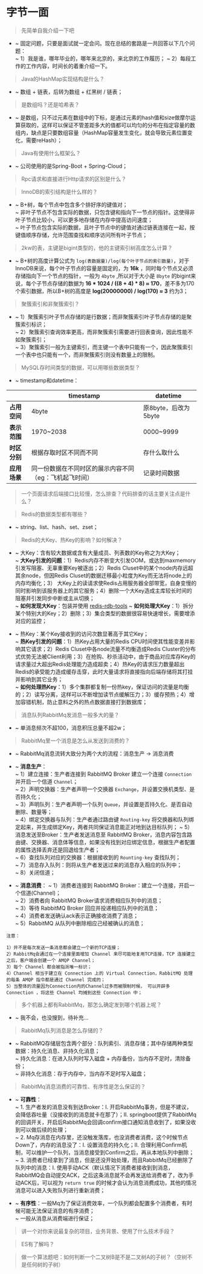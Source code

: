# 字节一面

> 先简单自我介绍一下吧

- ~ 固定问题，只要是面试就一定会问。现在总结的套路是一共回答以下几个问题：  
  ~ 1）我是谁，哪年毕业的，哪年来北京的，来北京的工作履历；
  ~ 2）每段工作的工作内容，时间长的着重介绍一下。

> Java的HashMap实现结构是什么？

- ~ 数组 + 链表，后转为数组 + 红黑树 / 链表；

> 是数组吗？还是哈希表？

- ~ 是数组，只不过元素在数组中的下标，是通过元素的hash值和size做摩尔运算获取的，这样可以保证不管差距多大的值都可以均匀的分布在指定容量的数组内，缺点是只要数组容量（HashMap容量发生变化，就会导致元素位置变化，需要reHash）；

> Java有使用什么框架么？

- ~ 公司使用的是Spring-Boot + Spring-Cloud；

> Rpc请求和直接进行Http请求的区别是什么？

> InnoDB的索引结构是什么样的？

- ~ B+树，每个节点中包含多个排好序的键值对；  
~ 非叶子节点不包含实际的数据，只包含键和指向下一节点的指针。这使得非叶子节点比较小，可以更多地存储在内存中提高访问速度；  
~ 叶子节点包含实际的数据，且叶子节点中的键值对通过链表连接在一起，按键值顺序存储，允许范围查找和顺序访问所有叶子节点；

> 2kw的表，主键是bigint类型的，他的主键索引树高度怎么计算？

- ~ B+树的高度计算公式为 `log(表数据量)/log(每个叶子节点的索引数量)`，对于InnoDB来说，每个叶子节点的容量是固定的，为 **16k** ，同时每个节点又必须存储指向下一个节点的指针，一般为 `4byte` ,所以对于大小是 `8byte` 的bigint来说，每个子节点存储的数据为 **16 * 1024 / ((8 + 4) * 8) ≈ 170**，差不多为170个索引数据，所以B+树的高度是 **log(20000000) / log(170) ≈ 3** 约为3；

> 聚簇索引和非聚簇索引？

- ~ 1）聚簇索引叶子节点存储的是行数据；而非聚簇索引叶子节点存储的是聚簇索引标识；  
~ 2）聚簇索引查询效率更高，而非聚簇索引需要进行回表查询，因此性能不如聚簇索引；  
~ 3）聚簇索引一般为主键索引，而主键一个表中只能有一个，因此聚簇索引一个表中也只能有一个，而非聚簇索引则没有数量上的限制。

> MySQL存时间类型的数据，可以用哪些数据类型？

- ~ timestamp和datetime：

||**timestamp**|**datetime**|
|----|----|----|
|**占用空间**|4byte|原8byte，后改为5byte|
|**表示范围**|1970~2038|0000~9999|
|**时区分别**|根据存取时区不同而不同|存什么取什么|
|**应用场景**|同一份数据在不同时区的展示内容不同（eg：飞机起飞时间）|记录时间数据|

> 一个页面请求后端接口比较慢，怎么排查？代码排查的话主要关注点是什么？

> Redis的数据类型都有哪些？

- ~ string、list、hash、set、zset；

> Redis的大Key、热Key的影响？如何解决？

- ~ 大Key：含有较大数据或含有大量成员、列表数的Key称之为大Key；  
~ **大Key引发的问题**：1）Redis内存不断变大引发OOM，或达到maxmemory引发写阻塞、无辜重要Key被逐出；2）Redis Cluset中的某个node内存远超其余node，但因Redis Cluset的数据迁移最小粒度为Key而无法将node上的内存均衡化；3）
大Key上的读请求使Redis占用服务器全部带宽，自身变慢的同时影响到该服务器上的其它服务；4）删除一个大Key造成主库较长时间的阻塞并引发同步中断或主从切换；  
~ **如何发现大Key**：包装并使用 [redis-rdb-tools](https://github.com/sripathikrishnan/redis-rdb-tools)
~ **如何处理大Key**：1）拆分某个特别大的Key；2）删除；3）集合类型的数据很容易快速增长，需要增添对应的监控；

- ~ 热Key：某个Key接收到的访问次数显著高于其它Key；  
~ **热Key引发的问题**：1）热Key占用大量的Redis CPU时间使其性能变差并影响其它请求；2）Redis Cluset中各node流量不均衡造成Redis Cluster的分布式优势无法被Client利用；3）在抢购、秒杀活动中，由于商品对应库存Key的请求量过大超出Redis处理能力造成超卖；4）热Key的请求压力数量超出Redis的承受能力造成缓存击穿，此时大量请求将直接指向后端存储将其打挂并影响到其它业务；  
~ **如何处理热Key**：1）多个集群都复制一份热key，保证访问的流量是均衡的；2）读写分离，这样可以不断增加读节点缓解压力；3）缓存预热；4）增加容错机制，防止意料之外的热点数据直接打到数据库；

> 消息队列RabbitMq发消息一般多大的量？

- ~ 单消息频次不超100，消息积压总量不超2w；

> RabbitMq里一个消息是怎么从发送到消费的？

- ~ RabbitMq消息流转大致分为两个大的流程：消息生产 -> 消息消费
- ~ **消息生产**：  
~ 1）建立连接：生产者连接到 RabbitMQ Broker 建立一个连接 `Connection` 并开启一个信道 `Channel`；    
~ 2）声明交换器：生产者声明一个交换器 `Exchange`，并设置交换机类型、是否持久化；  
~ 3）声明队列：生产者声明一个队列 `Queue`，并设置是否持久化、是否自动删除、数量等；  
~ 4）绑定交换器与队列：生产者通过路由键 `Routing-key` 将交换器和队列绑定起来，并生成绑定Key，两者共同保证消息能正对地到达目标队列；
~ 5）消息发送至Broker：生产者发送消息至 RabbitMQ Broker，消息内容包含路由键、交换器、消息体等信息，如果没有找到对应绑定信息，根据生产者配置的属性选择丢弃还是回退给生产者；  
~ 6）查找队列对应的交换器：根据接收到的 `Rounting-key` 查找队列；  
~ 7）消息存入队列：则将从生产者发送过来的消息存入相应的队列中；  
~ 8）关闭信道；

- ~ **消息消费**：
~ 1）消费者连接到 RabbitMQ Broker：建立一个连接，开启一个信道(Channel)；  
~ 2）消费者向 RabbitMQ Broker请求消费相应队列中的消息；  
~ 3）等待 RabbitMQ Broker 回应并投递相应队列中的消息；  
~ 4）消费者发送确认ack表示正确接收消费了消息；  
~ 5）RabbitMQ 从队列中删除相应己经被确认的消息；  

``` 
注意：

1）并不是每次发送一条消息都会建立一个新的TCP连接；
2）RabbitMq会通过在一个连接里面增加 Channel 来尽可能地复用TCP连接，TCP 连接建立之后，客户端会创建一个 AMQP Channel；
3）每个 Channel 都会被指派唯一标识；
4）Channel 相当于建立在 Connection 上的 Virtual Connection，RabbitMQ 处理的每条 AMQP 指令都是通过 Channel 完成的；
5）当整体的流量因为Connection内的Channel过多而被限制时候， 可以开辟多 Connection ，将这些 Channel 均摊到这些 Connection 中；
```

> 多个机器上都有RabbitMq，那怎么确定发到哪个机器上呢？

- ~ 我不会，也没搜到，待补充...

> RabbitMq队列消息是怎么存储的？

- ~ RabbitMQ存储层包含两个部分：队列索引、消息存储；其中存储两种类型数据：持久化消息、非持久化消息；  
~ 持久化消息：在进入队列时写入磁盘 + 内存备份，当内存不足时，清除备份；  
~ 非持久化消息：存于内存中，当内存不足时写入磁盘；

> RabbitMq消息消费的可靠性、有序性是怎么保证的？

- ~ **可靠性**：  
~ 1. 生产者发的消息没有到达Broker：I. 开启RabbitMq事务，但是不建议，会降低吞吐量（没接收到的消息就卡在那了）；II. springboot提供了RabbitMq的回调开关，开启后RabbitMq会回调confirm接口通知消息收到了，如果没收到可以做后续的处理；  
~ 2. Mq存消息在内存里，还没触发落库，也没消费者消费，这个时候节点Down了，内存的消息没了：I. 设置消息的持久化；II. 合理利用Confirm机制，可以维护一个队列，当消息接受到Confirm之后，再从本地队列中删除；  
~ 3. 消费者已经拿到了消息，但是还没开始处理，而且RabbitMq已经删除了队列中的消息：I. 使用手动ACK（默认情况下消费者接收到到消息，RabbitMQ会自动提交ACK，之后这条消息就不会再发送给消费者了，改为手动ACK后，可以视为 `return true` 的时候才会认为消息消费成功，其他的情况消息可以进入失败队列进行重新消费；

- ~ **有序性**：一般Mq为了保证消费效率，一个队列都会配置多个消费者，有时候可能无法保证消息的有序消费；  
~ 一般从消息从消费端进行保证；

> 讲一个对你来说最复杂的项目，业务背景、使用了什么技术手段？

> ES有了解吗？

> 做一个算法题吧：如何判断一个二叉树B是不是二叉树A的子树？（空树不是任何树的子树）